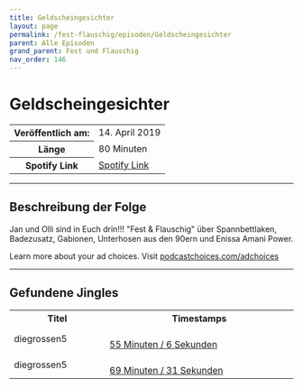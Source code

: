 ```yaml
---
title: Geldscheingesichter
layout: page
permalink: /fest-flauschig/episoden/Geldscheingesichter
parent: Alle Episoden
grand_parent: Fest und Flauschig
nav_order: 146
---
```


# Geldscheingesichter
<table class="resp-table dcf-table dcf-table-responsive dcf-table-bordered dcf-table-striped dcf-w-100%">
                    <tbody>
                        <tr>
                            <th scope="row">Veröffentlich am:</th>
                            <td data-label="Veröffentlich am:">14. April 2019</td>
                        </tr>
                        <tr>
                            <th scope="row">Länge </th>
                            <td data-label="Länge ">80 Minuten</td>
                        </tr><tr>
                                <th scope="row">Spotify Link</th>
                                <td data-label="Spotify Link"><a href="https://open.spotify.com/episode/3UNq3DtVShyDZSy0iyAQie">Spotify Link</a></td>
                            </tr></tbody>
                </table>

***

## Beschreibung der Folge

<div>
<p>Jan und Olli sind in Euch drin!!! "Fest &amp; Flauschig" über Spannbettlaken, Badezusatz, Gabionen, Unterhosen aus den 90ern und Enissa Amani Power.</p><p> </p><p>Learn more about your ad choices. Visit <a href="https://podcastchoices.com/adchoices">podcastchoices.com/adchoices</a></p>  
</div>

***

## Gefundene Jingles

<table style="display: table;">
                                    <tr>
                                        <th class="tableColumnTitle">Titel</th>
                                        <th class="tableColumnTimestamps">Timestamps</th>
                                    </tr>
                                    <tr>
                                <td markdown="span"  class="tableColumnTitle">diegrossen5</td>
                                <td markdown="span" class="tableColumnTimestamps">
                                <br>
                                <a href="https://open.spotify.com/episode/3UNq3DtVShyDZSy0iyAQie?t=3306">
                                55 Minuten / 6 Sekunden</a>
                                </td></tr><tr>
                                <td markdown="span"  class="tableColumnTitle">diegrossen5</td>
                                <td markdown="span" class="tableColumnTimestamps">
                                <br>
                                <a href="https://open.spotify.com/episode/3UNq3DtVShyDZSy0iyAQie?t=4171">
                                69 Minuten / 31 Sekunden</a>
                                </td></tr></table>